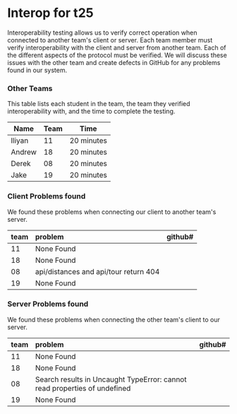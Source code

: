 # Interop for t25

Interoperability testing allows us to verify correct operation when connected to another team's client or server.
Each team member must verify interoperability with the client and server from another team.
Each of the different aspects of the protocol must be verified.
We will discuss these issues with the other team and create defects in GitHub for any problems found in our system.
 
### Other Teams

This table lists each student in the team, the team they verified interoperability with, and the time to complete the testing.

| Name | Team | Time |
| ---- | ---- | ---- |
| Iliyan | 11 | 20 minutes | 
| Andrew | 18 | 20 minutes | 
| Derek  | 08 | 20 minutes |
| Jake   | 19 | 20 minutes |


### Client Problems found

We found these problems when connecting our client to another team's server.

| team | problem | github# |
| :--- |  :--- | --- |
| 11 | None Found |  |
| 18 | None Found |  |
| 08 | api/distances and api/tour return 404 |  |
| 19 | None Found |  |


### Server Problems found

We found these problems when connecting the other team's client to our server.

| team |  problem | github# |
| :--- |  :--- | --- |
| 11 | None Found |  |
| 18 | None Found |  |
| 08 | Search results in Uncaught TypeError: cannot read properties of undefined |  |
| 19 | None Found |  |
